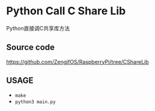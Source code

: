 # Python Call C Share Lib

Python直接调C共享库方法

## Source code

https://github.com/ZengjfOS/RaspberryPi/tree/CShareLib

## USAGE

* `make`
* `python3 main.py`